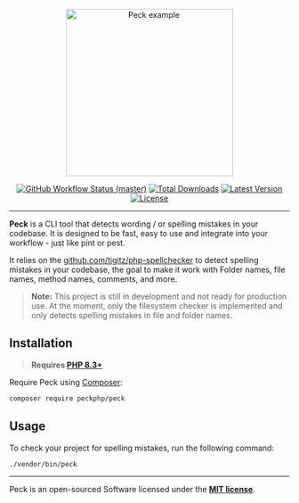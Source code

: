 
<p align="center">
    <img src="https://raw.githubusercontent.com/peckphp/peck/main/docs/logo.png" alt="Peck example" height="300">
    <p align="center">
        <a href="https://github.com/peckphp/peck/actions"><img alt="GitHub Workflow Status (master)" src="https://img.shields.io/github/actions/workflow/status/peckphp/peck/tests.yml"></a>
        <a href="https://packagist.org/packages/peckphp/peck"><img alt="Total Downloads" src="https://img.shields.io/packagist/dt/peckphp/peck"></a>
        <a href="https://packagist.org/packages/peckphp/peck"><img alt="Latest Version" src="https://img.shields.io/packagist/v/peckphp/peck"></a>
        <a href="https://packagist.org/packages/peckphp/peck"><img alt="License" src="https://img.shields.io/packagist/l/peckphp/peck"></a>
    </p>
</p>

------
**Peck** is a CLI tool that detects wording / or spelling mistakes in your codebase. It is designed to be fast, easy to use and integrate into your workflow - just like pint or pest.

It relies on the [github.com/tigitz/php-spellchecker](https://github.com/tigitz/php-spellchecker) to detect spelling mistakes in your codebase, the goal to make it work with Folder names, file names, method names, comments, and more.

> **Note:** This project is still in development and not ready for production use. At the moment, only the filesystem checker is implemented and only detects spelling mistakes in file and folder names.

## Installation

> **Requires [PHP 8.3+](https://php.net/releases/)**

Require Peck using [Composer](https://getcomposer.org):

```bash
composer require peckphp/peck
```

## Usage

To check your project for spelling mistakes, run the following command:

```bash
./vendor/bin/peck
```

---

Peck is an open-sourced Software licensed under the **[MIT license](https://opensource.org/licenses/MIT)**.
